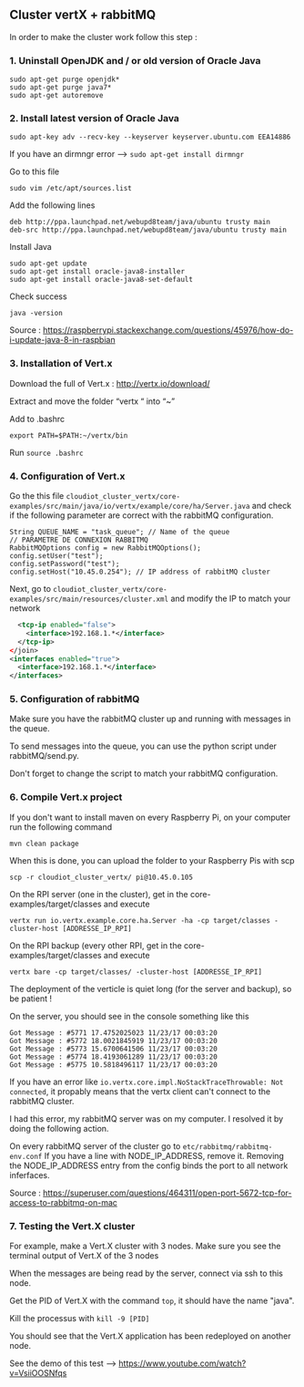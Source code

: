 ## Cluster vertX + rabbitMQ 
In order to make the cluster work follow this step : 

### 1. Uninstall OpenJDK and / or old version of Oracle Java 
```
sudo apt-get purge openjdk*
sudo apt-get purge java7*
sudo apt-get autoremove
```

### 2. Install latest version of Oracle Java
```
sudo apt-key adv --recv-key --keyserver keyserver.ubuntu.com EEA14886
```
If you have an dirmngr error —> `sudo apt-get install dirmngr`

Go to this file
```
sudo vim /etc/apt/sources.list
```
Add the following lines 
```
deb http://ppa.launchpad.net/webupd8team/java/ubuntu trusty main
deb-src http://ppa.launchpad.net/webupd8team/java/ubuntu trusty main
```

Install Java 
```
sudo apt-get update
sudo apt-get install oracle-java8-installer
sudo apt-get install oracle-java8-set-default
```

Check success 
```
java -version
```

Source : https://raspberrypi.stackexchange.com/questions/45976/how-do-i-update-java-8-in-raspbian

### 3. Installation of Vert.x

Download the full of Vert.x : http://vertx.io/download/

Extract and move the folder “vertx “ into “~”

Add to .bashrc
```
export PATH=$PATH:~/vertx/bin
```
Run `source .bashrc`


### 4. Configuration of Vert.x

Go the this file `cloudiot_cluster_vertx/core-examples/src/main/java/io/vertx/example/core/ha/Server.java` and check if the following parameter are correct with the rabbitMQ configuration.
```
String QUEUE_NAME = "task_queue"; // Name of the queue
// PARAMETRE DE CONNEXION RABBITMQ
RabbitMQOptions config = new RabbitMQOptions();
config.setUser("test");
config.setPassword("test");
config.setHost("10.45.0.254"); // IP address of rabbitMQ cluster
```

Next, go to ```cloudiot_cluster_vertx/core-examples/src/main/resources/cluster.xml``` and modify the IP to match your network

```xml
  <tcp-ip enabled="false">
    <interface>192.168.1.*</interface>
  </tcp-ip>
</join>
<interfaces enabled="true">
  <interface>192.168.1.*</interface>
</interfaces>
```

### 5. Configuration of rabbitMQ

Make sure you have the rabbitMQ cluster up and running with messages in the queue.

To send messages into the queue, you can use the python script under rabbitMQ/send.py.

Don't forget to change the script to match your rabbitMQ configuration.

### 6. Compile Vert.x project

If you don't want to install maven on every Raspberry Pi, on your computer run the following command 
```
mvn clean package
```

When this is done, you can upload the folder to your Raspberry Pis with scp
```
scp -r cloudiot_cluster_vertx/ pi@10.45.0.105
```

On the RPI server (one in the cluster), get in the core-examples/target/classes and execute
```
vertx run io.vertx.example.core.ha.Server -ha -cp target/classes -cluster-host [ADDRESSE_IP_RPI]
```

On the RPI backup (every other RPI, get in the core-examples/target/classes and execute
```
vertx bare -cp target/classes/ -cluster-host [ADDRESSE_IP_RPI] 
```

The deployment of the verticle is quiet long (for the server and backup), so be patient !

On the server, you should see in the console something like this
```
Got Message : #5771 17.4752025023 11/23/17 00:03:20
Got Message : #5772 18.0021845919 11/23/17 00:03:20
Got Message : #5773 15.6700641506 11/23/17 00:03:20
Got Message : #5774 18.4193061289 11/23/17 00:03:20
Got Message : #5775 10.5818496117 11/23/17 00:03:20
```

If you have an error like `io.vertx.core.impl.NoStackTraceThrowable: Not connected`, it propably means that the vertx client can't connect to the rabbitMQ cluster. 

I had this error, my rabbitMQ server was on my computer. I resolved it by doing the following action.

On every rabbitMQ server of the cluster go to `etc/rabbitmq/rabbitmq-env.conf`
If you have a line with NODE_IP_ADDRESS, remove it. Removing the NODE_IP_ADDRESS entry from the config binds the port to all network inferfaces.

Source : https://superuser.com/questions/464311/open-port-5672-tcp-for-access-to-rabbitmq-on-mac


### 7. Testing the Vert.X cluster

For example, make a Vert.X cluster with 3 nodes. Make sure you see the terminal output of Vert.X of the 3 nodes 

When the messages are being read by the server, connect via ssh to this node.

Get the PID of Vert.X with the command `top`, it should have the name "java".

Kill the processus with `kill -9 [PID]`

You should see that the Vert.X application has been redeployed on another node. 

See the demo of this test —> https://www.youtube.com/watch?v=VsiiOOSNfqs
